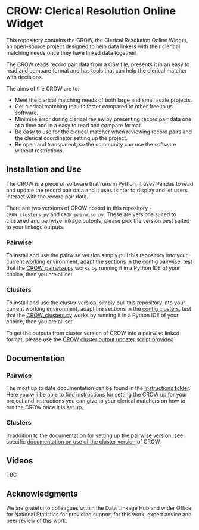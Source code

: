 # CROW: Clerical Resolution Online Widget
This repository contains the CROW, the Clerical Resolution Online Widget, an open-source project designed to help data linkers with their clerical matching needs once they have linked data together!

The CROW reads record pair data from a CSV file, presents it in an easy to read and compare format and has tools that can help the clerical matcher with decisions. 

The aims of the CROW are to:

* Meet the clerical matching needs of both large and small scale projects. 
* Get clerical matching results faster compared to other free to us software.
* Minimise error during clerical review by presenting record pair data one at a time and in a easy to read and compare format. 
* Be easy to use for the clerical matcher when reviewing record pairs and the clerical coordinator setting up the project. 
* Be open and transparent, so the community can use the software without restrictions. 

## Installation and Use
The CROW is a piece of software that runs in Python, it uses Pandas to read and update the record pair data and it uses tkinter to display and let users interact with the record pair data. 

There are two versions of CROW hosted in this repository - `CROW_clusters.py` and `CROW_pairwise.py`. These are versions suited to clustered and pairwise linkage outputs, please pick the version best suited to your linkage outputs.

### Pairwise 
To install and use the pairwise version simply pull this repository into your current working environment, adapt the sections in the [config pairwise](http://gitlab-01-01/Data_Linkage/Clerical_Resolution_Online_Widget/-/blob/master/Config_pairwise.ini), test that the [CROW_pairwise.py](http://gitlab-01-01/Data_Linkage/Clerical_Resolution_Online_Widget/-/blob/master/CROW_pairwise.py) works by running it in a Python IDE of your choice, then you are all set. 

### Clusters
To install and use the cluster version, simply pull this repository into your current working environment, adapt the sections in the [config clusters](http://gitlab-01-01/Data_Linkage/Clerical_Resolution_Online_Widget/-/blob/master/Config_clusters.ini), test that the [CROW_clusters.py](http://gitlab-01-01/Data_Linkage/Clerical_Resolution_Online_Widget/-/blob/master/CROW_clusters.py) works by running it in a Python IDE of your choice, then you are all set.

To get the outputs from cluster version of CROW into a pairwise linked format, please use the [CROW cluster output updater script provided](http://gitlab-01-01/Data_Linkage/Clerical_Resolution_Online_Widget/-/blob/master/Instructions/CROW_cluster_output_updater.py)

## Documentation
### Pairwise
The most up to date documentation can be found in the [instructions folder](http://gitlab-01-01/Data_Linkage/Clerical_Resolution_Online_Widget/-/tree/master/Instructions). Here you will be able to find instructions for setting the CROW up for your project and instructions you can give to your clerical matchers on how to run the CROW once it is set up. 

### Clusters
In addition to the documentation for setting up the pairwise version, see specific [documentation on use of the cluster version](https://github.com/Data-Linkage/Clerical_Resolution_Online_Widget/blob/main/Instructions/Cluster%20Version%20Instructions.pdf) of CROW.

## Videos 
TBC 

## Acknowledgments 
We are grateful to colleagues within the Data Linkage Hub and wider Office for National Statistics for providing support for this work, expert advice and peer review of this work. 
